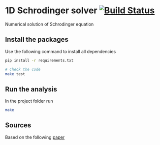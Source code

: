 # 1D Schrodinger solver [![Build Status](https://travis-ci.com/AlexAline/Schrodinger_solver.svg?branch=master)](https://travis-ci.com/AlexAline/Schrodinger_solver)
Numerical solution of Schrodinger equation

## Install the packages
Use the following command to install all dependencies
```bash
pip install -r requirements.txt

# Check the code
make test
```

## Run the analysis
In the project folder run
```bash
make
```

## Sources
Based on the following [paper](https://pubs.acs.org/doi/pdf/10.1021/acs.jchemed.7b00003)

